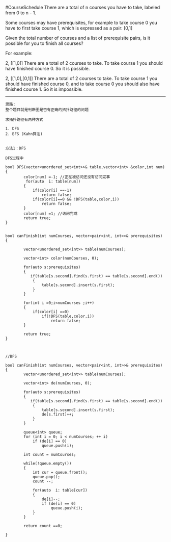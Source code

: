 #CourseSchedule
There are a total of n courses you have to take, labeled from 0 to n - 1.

Some courses may have prerequisites, for example to take course 0 you have to first take course 1, 
which is expressed as a pair: [0,1]

Given the total number of courses and a list of prerequisite pairs, is it possible for you to finish all courses?

For example:

2, [[1,0]]
There are a total of 2 courses to take. To take course 1 you should have finished course 0. So it is possible.

2, [[1,0],[0,1]]
There are a total of 2 courses to take. To take course 1 you should have finished course 0, 
and to take course 0 you should also have finished course 1. So it is impossible.



---



```
思路：
整个题目就是判断图是否有正确的拓扑路径的问题

求拓扑路径有两种方式

1. DFS
2. BFS (Kahn算法)


方法1：DFS

DFS过程中

bool DFS(vector<unordered_set<int>>& table,vector<int> &color,int num)
{
        color[num] =-1; //正在被访问还没有访问完事
         for(auto  i: table[num])
        {
            if(color[i] ==-1)
                return false;
            if(color[i]==0 && !DFS(table,color,i))
                return false;
        }
        color[num] =1; //访问完成
        return true;
}


bool canFinish(int numCourses, vector<pair<int, int>>& prerequisites) {
        
        vector<unordered_set<int>> table(numCourses);
        
        vector<int> color(numCourses, 0);
        
        for(auto s:prerequisites)
        {
           if(table[s.second].find(s.first) == table[s.second].end())
			{
				table[s.second].insert(s.first);
			}
        }
        
        for(int i =0;i<numCourses ;i++)
        {
            if(color[i] ==0)
                if(!DFS(table,color,i))
                    return false;
        }
        
        return true;
}



//BFS

bool canFinish(int numCourses, vector<pair<int, int>>& prerequisites)
{
        vector<unordered_set<int>> table(numCourses);
        
        vector<int> de(numCourses, 0);
        
        for(auto s:prerequisites)
        {
           if(table[s.second].find(s.first) == table[s.second].end())
			{
				table[s.second].insert(s.first);
				de[s.first]++;
			}
        }
        
        queue<int> queue;
        for (int i = 0; i < numCourses; ++ i)
            if (de[i] == 0)
                queue.push(i);
        
        int count = numCourses;
        
        while(!queue.empty())
        {
            int cur = queue.front();
            queue.pop();
            count --;
            
            for(auto  i: table[cur])
            {
                de[i]--;
                if (de[i] == 0)
                    queue.push(i);
            }
        }
        
        return count ==0;
        
}
```